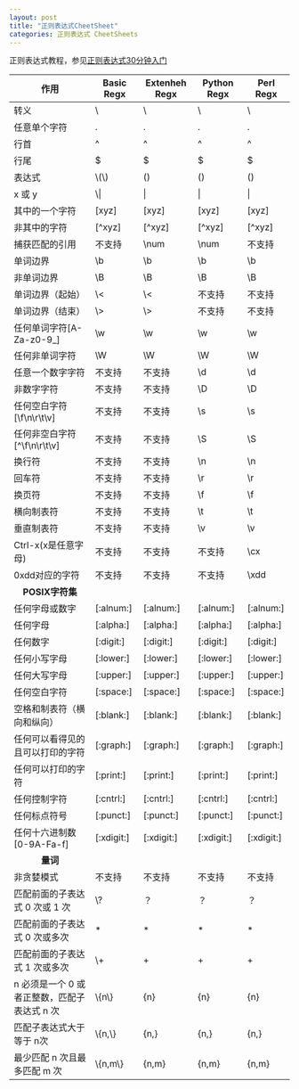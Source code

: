 ```yaml
---
layout: post
title: "正则表达式CheetSheet"
categories: 正则表达式 CheetSheets
---
```


正则表达式教程，参见[正则表达式30分钟入门](http://deerchao.net/tutorials/regex/regex-1.htm)

<table class="table table-hover" >
    <thead><tr>
        <th>作用</th><th>Basic Regx</th><th>Extenheh Regx</th><th>Python Regx</th><th>Perl Regx</th>
    </tr></thead>
    <tbody>
<tr><td>转义</td><td>\</td><td>\</td><td>\</td><td>\</td></tr>
<tr><td>任意单个字符</td><td>.</td><td>.</td><td>.</td><td>.</td></tr>
<tr><td>行首</td><td>^</td><td>^</td><td>^</td><td>^</td></tr>
<tr><td>行尾</td><td>$</td><td>$</td><td>$</td><td>$</td></tr>
<tr><td>表达式</td><td>\(\)</td><td>()</td><td>()</td><td>()</td></tr>
<tr><td>x 或 y</td><td>\|</td><td>|</td><td>|</td><td>|</td></tr>
<tr><td>其中的一个字符</td><td>[xyz]</td><td>[xyz]</td><td>[xyz]</td><td>[xyz]</td></tr>
<tr><td>非其中的字符</td><td>[^xyz]</td><td>[^xyz]</td><td>[^xyz]</td><td>[^xyz]</td></tr>
<tr><td>捕获匹配的引用</td><td>不支持</td><td>\num</td><td>\num</td><td>不支持</td></tr>
<tr><td>单词边界</td><td>\b</td><td>\b</td><td>\b</td><td>\b</td></tr>
<tr><td>非单词边界</td><td>\B</td><td>\B</td><td>\B</td><td>\B</td></tr>
<tr><td>单词边界（起始）</td><td>\<</td><td>\<</td><td>不支持</td><td>不支持</td></tr>
<tr><td>单词边界（结束）</td><td>\></td><td>\></td><td>不支持</td><td>不支持</td></tr>
<tr><td>任何单词字符[A-Za-z0-9_]</td><td>\w</td><td>\w</td><td>\w</td><td>\w</td></tr>
<tr><td>任何非单词字符 </td><td>\W</td><td>\W</td><td>\W</td><td>\W</td></tr>
<tr><td>任意一个数字字符</td><td>不支持</td><td>不支持</td><td>\d</td><td>\d</td></tr>
<tr><td>非数字字符</td><td>不支持</td><td>不支持</td><td>\D</td><td>\D</td></tr>
<tr><td>任何空白字符[\f\n\r\t\v]</td><td>不支持</td><td>不支持</td><td>\s</td><td>\s</td></tr>
<tr><td>任何非空白字符[^\f\n\r\t\v]</td><td>不支持</td><td>不支持</td><td>\S</td><td>\S</td></tr>
<tr><td>换行符</td><td>不支持</td><td>不支持</td><td>\n</td><td>\n</td></tr>
<tr><td>回车符</td><td>不支持</td><td>不支持</td><td>\r</td><td>\r</td></tr>
<tr><td>换页符</td><td>不支持</td><td>不支持</td><td>\f</td><td>\f</td></tr>
<tr><td>横向制表符</td><td>不支持</td><td>不支持</td><td>\t</td><td>\t</td></tr>
<tr><td>垂直制表符</td><td>不支持</td><td>不支持</td><td>\v</td><td>\v</td></tr>
<tr><td>Ctrl-x(x是任意字母)</td><td>不支持</td><td>不支持</td><td>不支持</td><td>\cx</td></tr>
<tr><td>0xdd对应的字符</td><td>不支持</td><td>不支持</td><td>不支持</td><td>\xdd</td></tr>
<tr><td colspan="0" style="text-align:center;font-weight:bold">POSIX字符集</td></tr>
<tr><td>任何字母或数字</td><td>[:alnum:]</td><td>[:alnum:]</td><td>[:alnum:]</td><td>[:alnum:]</td></tr>
<tr><td>任何字母</td><td>[:alpha:]</td><td>[:alpha:]</td><td>[:alpha:]</td><td>[:alpha:]</td></tr>
<tr><td>任何数字</td><td>[:digit:]</td><td>[:digit:]</td><td>[:digit:]</td><td>[:digit:]</td></tr>
<tr><td>任何小写字母</td><td>[:lower:]</td><td>[:lower:]</td><td>[:lower:]</td><td>[:lower:]</td></tr>
<tr><td>任何大写字母</td><td>[:upper:]</td><td>[:upper:]</td><td>[:upper:]</td><td>[:upper:]</td></tr>
<tr><td>任何空白字符</td><td>[:space:]</td><td>[:space:]</td><td>[:space:]</td><td>[:space:]</td></tr>
<tr><td>空格和制表符（横向和纵向）</td><td>[:blank:]</td><td>[:blank:]</td><td>[:blank:]</td><td>[:blank:]</td></tr>
<tr><td>任何可以看得见的且可以打印的字符</td><td>[:graph:]</td><td>[:graph:]</td><td>[:graph:]</td><td>[:graph:]</td></tr>
<tr><td>任何可以打印的字符</td><td>[:print:]</td><td>[:print:]</td><td>[:print:]</td><td>[:print:]</td></tr>
<tr><td>任何控制字符</td><td>[:cntrl:]</td><td>[:cntrl:]</td><td>[:cntrl:]</td><td>[:cntrl:]</td></tr>
<tr><td>任何标点符号</td><td>[:punct:]</td><td>[:punct:]</td><td>[:punct:]</td><td>[:punct:]</td></tr>
<tr><td>任何十六进制数[0-9A-Fa-f]</td><td>[:xdigit:]</td><td>[:xdigit:]</td><td>[:xdigit:]</td><td>[:xdigit:]</td></tr>
<tr><td colspan="0" style="text-align:center;font-weight:bold">量词</td></tr>
<tr><td>非贪婪模式</td><td>不支持</td><td>不支持</td><td>不支持</td><td>不支持</td></tr>
<tr><td>匹配前面的子表达式 0 次或 1 次</td><td>\?</td><td>？</td><td>？</td><td>？</td></tr>
<tr><td>匹配前面的子表达式 0 次或多次</td><td>*</td><td>*</td><td>*</td><td>*</td></tr>
<tr><td>匹配前面的子表达式 1 次或多次</td><td>\+</td><td>+</td><td>+</td><td>+</td></tr>
<tr><td>n 必须是一个 0 或者正整数，匹配子表达式 n 次</td><td>\{n\}</td><td>{n}</td><td>{n}</td><td>{n}</td></tr>
<tr><td>匹配子表达式大于等于 n次</td><td>\{n,\}</td><td>{n,}</td><td>{n,}</td><td>{n,}</td></tr>
<tr><td>最少匹配 n 次且最多匹配 m 次 </td><td>\{n,m\}</td><td>{n,m}</td><td>{n,m}</td><td>{n,m}</td></tr>
    </tbody>
</table>

